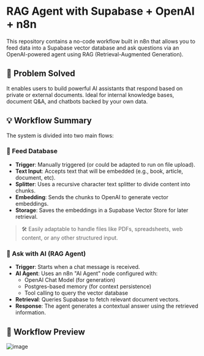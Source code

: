 # RAG Agent with Supabase + OpenAI + n8n

This repository contains a no-code workflow built in n8n that allows you to feed data into a Supabase vector database and ask questions via an OpenAI-powered agent using RAG (Retrieval-Augmented Generation).

## 🧠 Problem Solved

It enables users to build powerful AI assistants that respond based on private or external documents. Ideal for internal knowledge bases, document Q&A, and chatbots backed by your own data.

## 💡 Workflow Summary

The system is divided into two main flows:

### 🔴 Feed Database

- **Trigger**: Manually triggered (or could be adapted to run on file upload).
- **Text Input**: Accepts text that will be embedded (e.g., book, article, document, etc).
- **Splitter**: Uses a recursive character text splitter to divide content into chunks.
- **Embedding**: Sends the chunks to OpenAI to generate vector embeddings.
- **Storage**: Saves the embeddings in a Supabase Vector Store for later retrieval.

> 🛠️ Easily adaptable to handle files like PDFs, spreadsheets, web content, or any other structured input.

### 🔵 Ask with AI (RAG Agent)

- **Trigger**: Starts when a chat message is received.
- **AI Agent**: Uses an n8n "AI Agent" node configured with:
  - OpenAI Chat Model (for generation)
  - Postgres-based memory (for context persistence)
  - Tool calling to query the vector database
- **Retrieval**: Queries Supabase to fetch relevant document vectors.
- **Response**: The agent generates a contextual answer using the retrieved information.


## 📸 Workflow Preview
![image](https://github.com/user-attachments/assets/5e04880a-4955-43af-bcc4-1106538c5f83)
